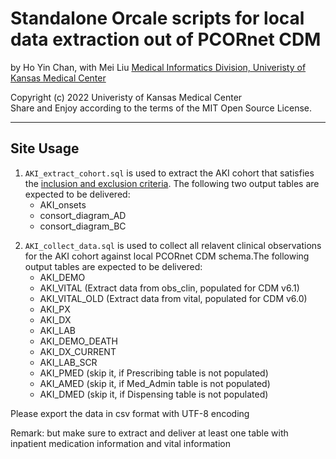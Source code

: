 Standalone Orcale scripts for local data extraction out of PCORnet CDM
====================================================================

by Ho Yin Chan, with Mei Liu
[Medical Informatics Division, Univeristy of Kansas Medical Center][MI]

[MI]: http://informatics.kumc.edu/

Copyright (c) 2022 Univeristy of Kansas Medical Center  
Share and Enjoy according to the terms of the MIT Open Source License.

***

## Site Usage 

1. `AKI_extract_cohort.sql` is used to extract the AKI cohort that satisfies the [inclusion and exclusion criteria]. The following two output tables are expected to be delivered:      
      * AKI_onsets
      * consort_diagram_AD
      * consort_diagram_BC

[inclusion and exclusion criteria]: https://github.com/kumc-bmi/AKI_CDM/blob/master/report/AKI_CDM_EXT_VALID_p1_QA.Rmd


2. `AKI_collect_data.sql` is used to collect all relavent clinical observations for the AKI cohort against local PCORnet CDM schema.The following output tables are expected to be delivered:       
      * AKI_DEMO
      * AKI_VITAL (Extract data from obs_clin, populated for CDM v6.1)
      * AKI_VITAL_OLD (Extract data from vital, populated for CDM v6.0)      
      * AKI_PX
      * AKI_DX
      * AKI_LAB
      * AKI_DEMO_DEATH
      * AKI_DX_CURRENT
      * AKI_LAB_SCR 	  
      * AKI_PMED (skip it, if Prescribing table is not populated)
      * AKI_AMED (skip it, if Med_Admin table is not populated)
      * AKI_DMED (skip it, if Dispensing table is not populated)

Please export the data in csv format with UTF-8 encoding

Remark: but make sure to extract and deliver at least one table with inpatient medication information and vital information
